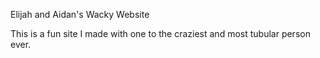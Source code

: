 Elijah and Aidan's Wacky Website

This is a fun site I made with one to the craziest and most tubular person ever. 
